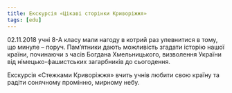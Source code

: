 ```yaml
---
title: Екскурсія «Цікаві сторінки Криворіжжя»
tags: [edu]
---
```


02.11.2018 учні 8-А класу мали нагоду в котрий раз упевнитися в тому, що минуле – поруч. Пам’ятники дають можливість згадати історію нашої країни, починаючи з часів Богдана Хмельницького, визволення України від німецько-фашистських загарбників до сьогодення.

Екскурсія «Стежками Криворіжжя» вчить учнів любити свою країну та радіти сонячному промінню, мирному небу.

<slideshow id="72157700030379182"></slideshow>
